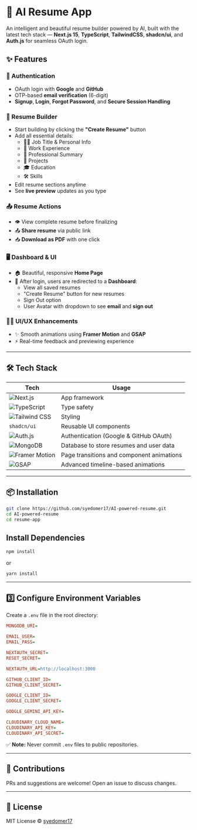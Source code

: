 # 🧠 AI Resume App

An intelligent and beautiful resume builder powered by AI, built with the latest tech stack — **Next.js 15**, **TypeScript**, **TailwindCSS**, **shadcn/ui**, and **Auth.js** for seamless OAuth login.

## ✨ Features

### 🔐 Authentication
- OAuth login with **Google** and **GitHub**
- OTP-based **email verification** (6-digit)
- **Signup**, **Login**, **Forgot Password**, and **Secure Session Handling**

### 📄 Resume Builder
- Start building by clicking the **"Create Resume"** button
- Add all essential details:
  - 🧑‍💼 Job Title & Personal Info
  - 💼 Work Experience
  - 🧠 Professional Summary
  - 🚀 Projects
  - 🎓 Education
  - 🛠️ Skills
- Edit resume sections anytime
- See **live preview** updates as you type

### 📤 Resume Actions
- 👁️ View complete resume before finalizing
- 📤 **Share resume** via public link
- 📥 **Download as PDF** with one click

### 🖥️ Dashboard & UI
- 🏠 Beautiful, responsive **Home Page**
- 📂 After login, users are redirected to a **Dashboard**:
  - View all saved resumes
  - "Create Resume" button for new resumes
  - Sign Out option
  - User Avatar with dropdown to see **email** and **sign out**

 ### 🧑‍🎨 UI/UX Enhancements
- ✨ Smooth animations using **Framer Motion** and **GSAP**
- ⚡ Real-time feedback and previewing experience

---

## 🛠️ Tech Stack

| Tech | Usage |
|------|-------|
| ![Next.js](https://img.shields.io/badge/Next.js-000?logo=next.js&logoColor=white) | App framework |
| ![TypeScript](https://img.shields.io/badge/TypeScript-3178C6?logo=typescript&logoColor=white) | Type safety |
| ![Tailwind CSS](https://img.shields.io/badge/TailwindCSS-06B6D4?logo=tailwind-css&logoColor=white) | Styling |
| `shadcn/ui` | Reusable UI components |
| ![Auth.js](https://img.shields.io/badge/Auth.js-000000?logo=next-auth&logoColor=white) | Authentication (Google & GitHub OAuth) |
| ![MongoDB](https://img.shields.io/badge/MongoDB-47A248?logo=mongodb&logoColor=white) | Database to store resumes and user data |
| ![Framer Motion](https://img.shields.io/badge/Framer--Motion-EF007E?logo=framer&logoColor=white) | Page transitions and component animations |
| ![GSAP](https://img.shields.io/badge/GSAP-88CE02?logo=greensock&logoColor=black) | Advanced timeline-based animations |

---

## 📦 Installation

```bash
git clone https://github.com/syedomer17/AI-powered-resume.git
cd AI-powered-resume
cd resume-app
````

## Install Dependencies

```bash
npm install
```

or

```bash
yarn install
```

---

## 3️⃣ Configure Environment Variables

Create a `.env` file in the root directory:

```ini
MONGODB_URI=

EMAIL_USER=
EMAIL_PASS=

NEXTAUTH_SECRET=
RESET_SECRET=

NEXTAUTH_URL=http://localhost:3000

GITHUB_CLIENT_ID=
GITHUB_CLIENT_SECRET=

GOOGLE_CLIENT_ID=
GOOGLE_CLIENT_SECRET=

GOOGLE_GEMINI_API_KEY=

CLOUDINARY_CLOUD_NAME=
CLOUDINARY_API_KEY=
CLOUDINARY_API_SECRET=
```

✅ **Note:** Never commit `.env` files to public repositories.

---

## 🙌 Contributions

PRs and suggestions are welcome! Open an issue to discuss changes.

---

## 📄 License

MIT License © [syedomer17](https://github.com/syedomer17)